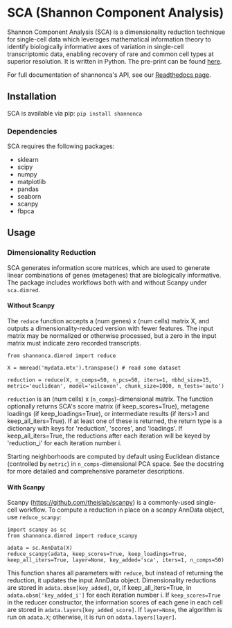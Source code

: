 # SCA (Shannon Component Analysis)

Shannon Component Analysis (SCA) is a dimensionality reduction technique for single-cell data which leverages mathematical information theory to identify biologically informative axes of variation in single-cell transcriptomic data, enabling recovery of rare and common cell types at superior resolution. It is written in Python. The pre-print can be found [here](https://www.biorxiv.org/content/10.1101/2021.01.19.427303v1).

For full documentation of shannonca's API, see our [Readthedocs page](https://shannonca.readthedocs.io/). 

## Installation
SCA is available via pip:
```pip install shannonca```
### Dependencies
SCA requires the following packages:

* sklearn
* scipy
* numpy
* matplotlib
* pandas
* seaborn
* scanpy
* fbpca


## Usage
### Dimensionality Reduction
SCA generates information score matrices, which are used to generate linear combinations of genes (metagenes) that are biologically informative. The package includes workflows both with and without Scanpy under `sca.dimred`.

#### Without Scanpy
The `reduce` function accepts a (num genes) x (num cells) matrix X, and outputs a dimensionality-reduced version with fewer features. The input matrix may be normalized or otherwise processed, but a zero in the input matrix must indicate zero recorded transcripts.
```
from shannonca.dimred import reduce

X = mmread('mydata.mtx').transpose() # read some dataset

reduction = reduce(X, n_comps=50, n_pcs=50, iters=1, nbhd_size=15, metric='euclidean', model='wilcoxon', chunk_size=1000, n_tests='auto')
```
`reduction` is an (num cells) x (`n_comps`)-dimensional matrix. The function optionally returns SCA's score matrix (if keep_scores=True), metagene loadings (if keep_loadings=True), or intermediate results (if iters>1 and keep_all_iters=True). If at least one of these is returned, the return type is a dictionary with keys for 'reduction', 'scores', and 'loadings'. If keep_all_iters=True, the reductions after each iteration will be keyed by 'reduction_i' for each iteration number i. 

Starting neighborhoods are computed by default using Euclidean distance (controlled by `metric`) in `n_comps`-dimensional PCA space. See the docstring for more detailed and comprehensive parameter descriptions.

#### With Scanpy
Scanpy (https://github.com/theislab/scanpy) is a commonly-used single-cell workflow. To compute a reduction in place on a scanpy AnnData object, use `reduce_scanpy`:
```
import scanpy as sc
from shannonca.dimred import reduce_scanpy

adata = sc.AnnData(X)
reduce_scanpy(adata, keep_scores=True, keep_loadings=True, keep_all_iters=True, layer=None, key_added='sca', iters=1, n_comps=50)
```
This function shares all parameters with `reduce`, but instead of returning the reduction, it updates the input AnnData object. Dimensionality reductions are stored in `adata.obsm[key_added]`, or, if keep_all_iters=True, in `adata.obsm['key_added_i']` for each iteration number i. If `keep_scores=True` in the reducer constructor, the information scores of each gene in each cell are stored in `adata.layers[key_added_score]`. If `layer=None`, the algorithm is run on `adata.X`; otherwise, it is run on `adata.layers[layer]`.
